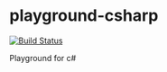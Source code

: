 # playground-csharp

[![Build Status][1]][2]

[1]: https://www.travis-ci.org/rosona/playground-csharp.svg?branch=master
[2]: https://www.travis-ci.org/rosona/playground-csharp

Playground for c#
